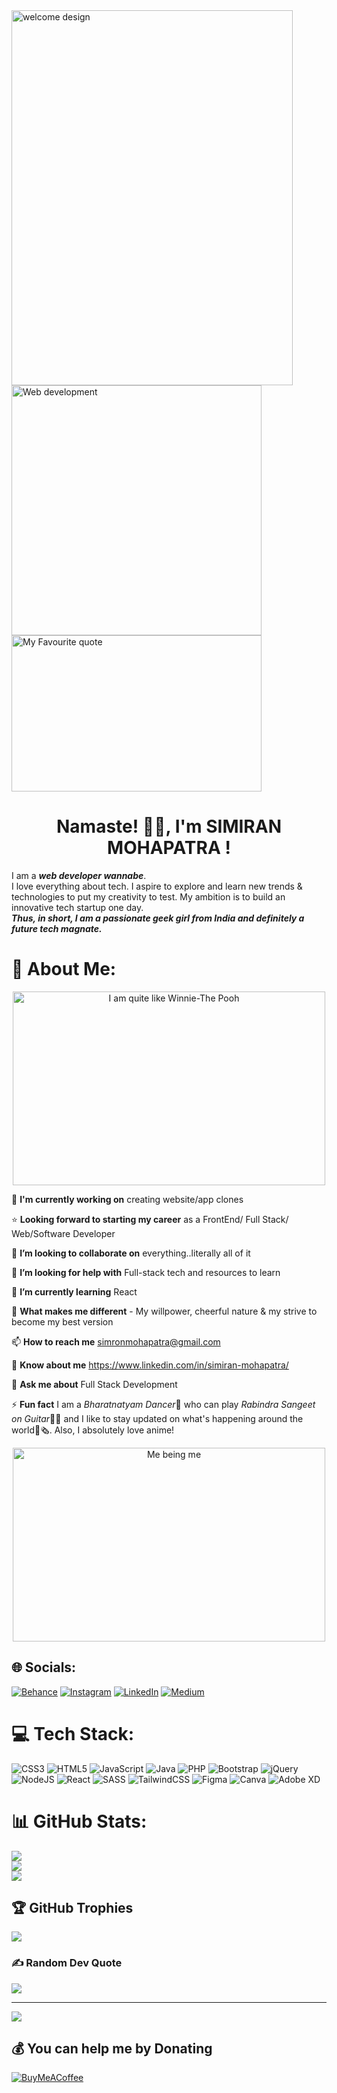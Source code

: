 <img align="left" width="450px" height="600px" src="https://media.giphy.com/media/RwuE1PEfhNKtq/giphy.gif" alt="welcome design"/>
<img align="center" width="400px" heigth="250px" src="https://media.giphy.com/media/L8K62iTDkzGX6/giphy.gif" alt="Web development"/>
<img align="center" width="400px" height="250px" src="https://media.giphy.com/media/Y7VSyIgPkYSxG/giphy.gif" alt="My Favourite quote"/>

<h1 align ="center"> Namaste! 🙏🏻, I'm SIMIRAN MOHAPATRA !</h1>

I am a **_web developer wannabe_**.<br>
I love everything about tech. I aspire to explore and learn new trends & technologies to put my creativity to test.
My ambition is to build an innovative tech startup one day.<br>
**_Thus, in short, I am a passionate geek girl from India and definitely a future tech magnate._**

# 💫 About Me:
<p align="center"><img src="https://media.giphy.com/media/KmQlKxJCwYMBG/giphy.gif" alt="I am quite like Winnie-The Pooh" width="500px" height="310px"/></p>

🔭 **I'm currently working on** creating website/app clones<br>

⭐ **Looking forward to starting my career** as a FrontEnd/ Full Stack/ Web/Software Developer<br>

👯 **I’m looking to collaborate on** everything..literally all of it<br>

🤝 **I’m looking for help with** Full-stack tech and resources to learn<br>

🌱 **I’m currently learning** React<br>

🦄 **What makes me different** - My willpower, cheerful nature & my strive to become my best version<br>

📫 **How to reach me** simronmohapatra@gmail.com<br>

📄 **Know about me** https://www.linkedin.com/in/simiran-mohapatra/<br>

💬 **Ask me about** Full Stack Development<br>

⚡  **Fun fact** I am a *Bharatnatyam Dancer*💃 who can play *Rabindra Sangeet on Guitar*🎸🎶 and I like to stay updated on what's happening around the world📰🗞. Also, I absolutely love anime!<br>

<p align="center"><img align="center" src="https://media.giphy.com/media/3aJr6ausLWdry/giphy.gif" alt="Me being me" width="500px" height="310px"/></p>

## 🌐 Socials:
[![Behance](https://img.shields.io/badge/Behance-1769ff?logo=behance&logoColor=white)](https://behance.net/simiran-mohapatra) [![Instagram](https://img.shields.io/badge/Instagram-%23E4405F.svg?logo=Instagram&logoColor=white)](https://instagram.com/moleunderlips79) [![LinkedIn](https://img.shields.io/badge/LinkedIn-%230077B5.svg?logo=linkedin&logoColor=white)](https://linkedin.com/in/simiran-mohapatra/) [![Medium](https://img.shields.io/badge/Medium-12100E?logo=medium&logoColor=white)](https://medium.com/@simiran-mohapatra.medium.com) 

# 💻 Tech Stack:
![CSS3](https://img.shields.io/badge/css3-%231572B6.svg?style=for-the-badge&logo=css3&logoColor=white) ![HTML5](https://img.shields.io/badge/html5-%23E34F26.svg?style=for-the-badge&logo=html5&logoColor=white) ![JavaScript](https://img.shields.io/badge/javascript-%23323330.svg?style=for-the-badge&logo=javascript&logoColor=%23F7DF1E) ![Java](https://img.shields.io/badge/java-%23ED8B00.svg?style=for-the-badge&logo=java&logoColor=white) ![PHP](https://img.shields.io/badge/php-%23777BB4.svg?style=for-the-badge&logo=php&logoColor=white) ![Bootstrap](https://img.shields.io/badge/bootstrap-%23563D7C.svg?style=for-the-badge&logo=bootstrap&logoColor=white) ![jQuery](https://img.shields.io/badge/jquery-%230769AD.svg?style=for-the-badge&logo=jquery&logoColor=white) ![NodeJS](https://img.shields.io/badge/node.js-6DA55F?style=for-the-badge&logo=node.js&logoColor=white) ![React](https://img.shields.io/badge/react-%2320232a.svg?style=for-the-badge&logo=react&logoColor=%2361DAFB) ![SASS](https://img.shields.io/badge/SASS-hotpink.svg?style=for-the-badge&logo=SASS&logoColor=white) ![TailwindCSS](https://img.shields.io/badge/tailwindcss-%2338B2AC.svg?style=for-the-badge&logo=tailwind-css&logoColor=white) 	![Figma](https://img.shields.io/badge/figma-%23F24E1E.svg?style=for-the-badge&logo=figma&logoColor=white) ![Canva](https://img.shields.io/badge/Canva-%2300C4CC.svg?style=for-the-badge&logo=Canva&logoColor=white) ![Adobe XD](https://img.shields.io/badge/Adobe%20XD-470137?style=for-the-badge&logo=Adobe%20XD&logoColor=#FF61F6)

# 📊 GitHub Stats:
![](https://github-readme-stats.vercel.app/api?username=Simiran987&theme=dark&hide_border=false&include_all_commits=false&count_private=false)<br/>
![](https://github-readme-streak-stats.herokuapp.com/?user=Simiran987&theme=dark&hide_border=false)<br/>
![](https://github-readme-stats.vercel.app/api/top-langs/?username=Simiran987&theme=dark&hide_border=false&include_all_commits=false&count_private=false&layout=compact)

## 🏆 GitHub Trophies
![](https://github-profile-trophy.vercel.app/?username=Simiran987&theme=algolia&no-frame=false&no-bg=false&margin-w=4)

### ✍️ Random Dev Quote
![](https://quotes-github-readme.vercel.app/api?type=horizontal&theme=radical)

---
[![](https://visitcount.itsvg.in/api?id=Simiran987&icon=0&color=1)](https://visitcount.itsvg.in)

## 💰 You can help me by Donating
  [![BuyMeACoffee](https://img.shields.io/badge/Buy%20Me%20a%20Coffee-ffdd00?style=for-the-badge&logo=buy-me-a-coffee&logoColor=black)](https://buymeacoffee.com/siramoha)
